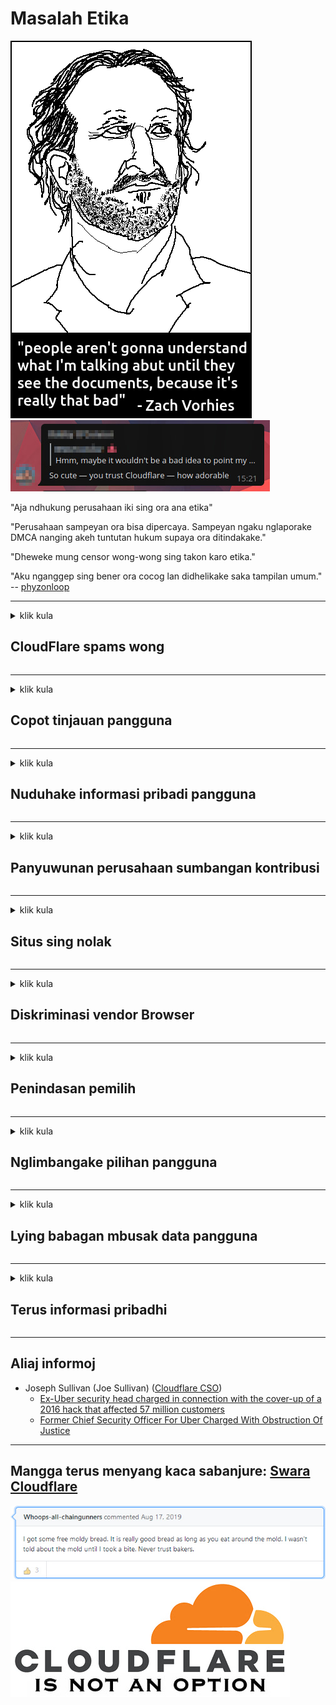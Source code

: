 # Masalah Etika

![](../image/itsreallythatbad.jpg)
![](../image/telegram/c81238387627b4bfd3dcd60f56d41626.jpg)

"Aja ndhukung perusahaan iki sing ora ana etika"

"Perusahaan sampeyan ora bisa dipercaya. Sampeyan ngaku nglaporake DMCA nanging akeh tuntutan hukum supaya ora ditindakake."

"Dheweke mung censor wong-wong sing takon karo etika."

"Aku nganggep sing bener ora cocog lan didhelikake saka tampilan umum."  -- [phyzonloop](https://twitter.com/phyzonloop)


---


<details>
<summary>klik kula

## CloudFlare spams wong
</summary>


Cloudflare ngirim email spam menyang pangguna non-Cloudflare.

- Mung ngirim email menyang pelanggan sing wis milih
- Yen pangguna ujar "mandeg", banjur mungkasi ngirim email

Iku prasaja. Nanging Cloudflare ora peduli.
Cloudflare ujar nggunakake layanan kasebut bisa mungkasi kabeh spammer utawa penyerang.
Kepiye carane bisa mandhegake Cloudflare tanpa ngaktifake Cloudflare?


| 🖼 | 🖼 |
| --- | --- |
| ![](../image/cfspam01.jpg) | ![](../image/cfspam03.jpg) |
| ![](../image/cfspam02.jpg) | ![](../image/cfspambrittany.jpg)<br>![](../image/cfspamtwtr.jpg) |

</details>

---

<details>
<summary>klik kula

## Copot tinjauan pangguna
</summary>


Tinjauan negatif sensor sensor Cloudflare.
Yen sampeyan ngirim teks anti-Cloudflare ing Twitter, sampeyan bisa entuk balesan saka karyawan Cloudflare kanthi pesen "Ora, ora".
Yen sampeyan ngirim review negatif ing situs review, dheweke bakal nyoba menehi sensor.


| 🖼 | 🖼 |
| --- | --- |
| ![](../image/cfcenrev_01.jpg)<br>![](../image/cfcenrev_02.jpg) | ![](../image/cfcenrev_03.jpg) |

</details>

---

<details>
<summary>klik kula

## Nuduhake informasi pribadi pangguna
</summary>


Cloudflare duwe masalah gangguan sing akeh.
Cloudflare nuduhake informasi pribadi saka wong-wong sing ngeluh babagan situs sing dadi tuan rumah.
Dheweke kadang njaluk sampeyan menehi ID sing sejati.
Yen sampeyan ora pengin diganggu, nyerang, digeget utawa dipateni, sampeyan luwih adoh saka situs web Cloudflared.


| 🖼 | 🖼 |
| --- | --- |
| ![](../image/cfdox_what.jpg) | ![](../image/cfdox_swat.jpg) |
| ![](../image/cfdox_kill.jpg) | ![](../image/cfdox_threat.jpg) |
| ![](../image/cfdox_dox.jpg) | ![](../image/cfdox_ex1.jpg)<br>![](../image/cfdox_ex2.jpg) |

</details>

---

<details>
<summary>klik kula

## Panyuwunan perusahaan sumbangan kontribusi
</summary>


CloudFlare njaluk sumbangan amal.
Mesthine kaget manawa perusahaan Amerika bakal njaluk amal bebarengan karo organisasi nirlaba sing nduweni sabab sing apik.
Yen sampeyan seneng ngalangi wong utawa mbuang wektu wong liya, sampeyan bisa uga pengin nggawe pizza kanggo karyawan Cloudflare.


![](../image/cfdonate.jpg)

</details>

---

<details>
<summary>klik kula

## Situs sing nolak
</summary>


Apa sing bakal sampeyan lakoni yen situs sampeyan mudhun?
Ana laporan manawa Cloudflare mbusak konfigurasi pangguna utawa layanan mandeg tanpa menehi peringatan, meneng.
Kita saranake sampeyan nemokake panyedhiya sing luwih apik.

![](../image/cftmnt.jpg)

</details>

---

<details>
<summary>klik kula

## Diskriminasi vendor Browser
</summary>


CloudFlare menehi perawatan luwih disenengi kanggo wong-wong sing nggunakake Firefox nalika menehi perawatan musuhan kanggo pangguna sing dudu Tor-Browser liwat Tor.
Pangguna Tor sing kanthi bener nolak kanggo nglakokake javascript tanpa gratis uga nampa perawatan musuhan.
Ketimpangan akses iki minangka penyalahgunaan netralitas lan penyalahgunaan kekuwatan.

![](../image/browdifftbcx.gif)

- Ngiwa: Tor Browser, Tengen: Chrome. Alamat IP sing padha.

![](../image/browserdiff.jpg)

- Ngiwa: Kunci Javascript Tor Browser, Aktif Cookie
- Tengen: Aktifake Javascript Chrome, Cilik Cookie

![](../image/cfsiryoublocked.jpg)

- QuteBrowser (browser cilik) tanpa Tor (Clearnet IP)

| ***Browser*** | ***Akses perawatan*** |
| --- | --- |
| Tor Browser (Javascript aktif) | akses dileksanakake |
| Firefox (Javascript aktif) | akses diremehake |
| Chromium (Javascript aktif) | akses diremehake |
| Chromium or Firefox (Javascript dipatèni) | akses ditolak |
| Chromium or Firefox (Cookie dipatèni) | akses ditolak |
| QuteBrowser | akses ditolak |
| lynx | akses ditolak |
| w3m | akses ditolak |
| wget | akses ditolak |


Napa nggunakake tombol Audio kanggo ngatasi tantangan gampang?

Ya, ana tombol audio, nanging mesthi ora bisa digunakake ing Tor.
Sampeyan bakal entuk pesen iki nalika sampeyan ngeklik:

```
Coba maneh mengko
Komputer utawa jaringan sampeyan bisa ngirim pitakon otomatis.
Kanggo nglindhungi pangguna, kita ora bisa ngetrapake panjaluk sampeyan saiki.
Kanggo rincian liyane, bukak kaca pitulung
```

</details>

---

<details>
<summary>klik kula

## Penindasan pemilih
</summary>


Pamilih ing negara-negara AS ndaftar kanggo milih pungkasan situs web sekretaris negara ing negara sing dipanggoni.
Pejabat sekretaris negara sing dikuasai Republik melu opresi pemilih kanthi ngunjungi situs web sekretaris negara liwat Cloudflare.
Perawatan Cloudflare kanggo pangguna Tor, posisi MITM minangka pusat pengawasan global, lan peran ngrugekake sakabehe nggawe calon pamilih ora gelem ndhaptar.
Liberal utamane ngrasuk privasi.
Formulir pamilih ngumpulake informasi sensitif babagan penyelenggaraan politik pemilih, alamat fisik pribadi, nomer keamanan sosial, lan tanggal lair.
Umume negara mung nggawe subset saka informasi kasebut, nanging Cloudflare ndeleng kabeh informasi kasebut nalika ana wong sing milih.

Elinga yen registrasi kertas ora ngalangi Cloudflare amarga sekretaris karyawan staf data data negara bisa nggunakake situs web Cloudflare kanggo mlebu data kasebut.

| 🖼 | 🖼 |
| --- | --- |
| ![](../image/cfvotm_01.jpg) | ![](../image/cfvotm_02.jpg) |

- Change.org minangka situs web sing misuwur kanggo ngumpulake swara lan tumindak.
“wong ing endi-endi miwiti kampanye, nggedhekake pendukung, lan nggarap keputusan sing nggawe solusi kanggo nyopir solusi.”
Sayange, akeh wong ora bisa ndeleng perubahan.org amarga panyaring agresif Cloudflare.
Dheweke disekat kanggo menehi tandha petisyen kasebut, saengga ora kalebu saka proses demokratis.
Nggunakake platform non-cloudflared liyane kayata OpenPetition mbantu mbatasi masalah kasebut.

| 🖼 | 🖼 |
| --- | --- |
| ![](../image/changeorgasn.jpg) | ![](../image/changeorgtor.jpg) |

- "Project Athenian" Cloudflare nawakake perlindungan level perusahaan gratis kanggo situs web pemilihan negara lan lokal.
Dheweke kandha, "konstituen bisa ngakses informasi pemilihan lan registrasi pamilih" nanging iki ngapusi amarga akeh wong sing ora bisa nggoleki situs kasebut.

</details>

---

<details>
<summary>klik kula

## Nglimbangake pilihan pangguna
</summary>


Yen sampeyan milih metu, sampeyan ngarepake ora nampa email babagan iki.
Cloudflare nglirwakake pilihan pangguna lan nuduhake data karo perusahaan pihak katelu tanpa idin saka pelanggan.
Yen sampeyan nggunakake rencana gratis, dheweke kadang ngirim email menyang sampeyan njaluk tuku langganan saben wulan.

![](../image/cfviopl_tp.jpg)

</details>

---

<details>
<summary>klik kula

## Lying babagan mbusak data pangguna
</summary>


Miturut blog pelanggan ex-cloudflare iki, Cloudflare ngapusi babagan mbusak akun.
Saiki, akeh perusahaan sing njaga data sawise sampeyan ditutup utawa mbusak akun.
Umume perusahaan sing apik nyebutake babagan kabijakan privasi.
Cloudflare? Ora.

```
2019-08-05 CloudFlare ngirim konfirmasi yen dheweke bakal ngilangi akunku.
2019-10-02 Aku nampa email saka CloudFlare "amarga aku iki pelanggan"
```

Cloudflare ora ngerti babagan tembung "mbusak".
Yen bener-bener diilangi, kenapa bekas pelanggan iki entuk email?
Dheweke uga ujar manawa kabijakan privasi Cloudflare ora nyebutake.

```
Kabijakan privasi anyar dheweke ora bisa nyebutake penylametan data sajrone setaun.
```

![](../image/cfviopl_notdel.jpg)

Kepiye sampeyan bisa dipercaya Cloudflare yen kabijakan privasi dheweke LIE?

</details>

---

<details>
<summary>klik kula

## Terus informasi pribadhi
</summary>


Mbusak akun Cloudflare level hard.

```
Kirim tiket dhukungan nganggo kategori "Akun",
lan njaluk mbusak akun ing awak pesen.
Sampeyan ora duwe domain utawa kertu kredit sing dipasang ing akun sadurunge njaluk pambusakan.
```

Sampeyan bakal nampa email konfirmasi iki.

![](../image/cf_deleteandkeep.jpg)

"Kita wis miwiti proses panjalukan pambusakan sampeyan" nanging "Kita bakal terus nyimpen informasi pribadi".

Apa sampeyan bisa "dipercaya"?

</details>

---

## Aliaj informoj

- Joseph Sullivan (Joe Sullivan) ([Cloudflare CSO](https://twitter.com/eastdakota/status/1296522269313785862))
  - [Ex-Uber security head charged in connection with the cover-up of a 2016 hack that affected 57 million customers](https://www.businessinsider.com/uber-data-hack-security-head-joe-sullivan-charged-cover-up-2020-8)
  - [Former Chief Security Officer For Uber Charged With Obstruction Of Justice](https://www.justice.gov/usao-ndca/pr/former-chief-security-officer-uber-charged-obstruction-justice)


---

## Mangga terus menyang kaca sabanjure:   [Swara Cloudflare](../PEOPLE.md)

![](../image/freemoldybread.jpg)
![](../image/cfisnotanoption.jpg)
